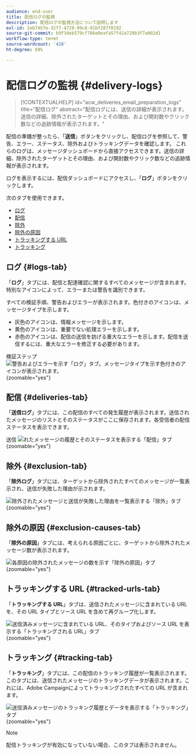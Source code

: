 ```yaml
---
audience: end-user
title: 配信ログの監視
description: 配信ログの監視方法について説明します
exl-id: 2eb7457e-32f7-4729-99c8-91bf287f0192
source-git-commit: b9f3deb579cf786e0eafa57f42a728b3f7a002d1
workflow-type: tm+mt
source-wordcount: '428'
ht-degree: 68%

---
```


# 配信ログの監視 {#delivery-logs}

>[!CONTEXTUALHELP]
>id="acw_deliveries_email_preparation_logs"
>title="配信ログ"
>abstract="配信ログには、送信の詳細が表示されます。送信の詳細、除外されたターゲットとその理由、および開封数やクリック数などの追跡情報が表示されます。"

配信の準備が整ったら、「**送信**」ボタンをクリックし、配信ログを参照して、警告、エラー、ステータス、除外およびトラッキングデータを確認します。 これらのログは、メッセージダッシュボードから直接アクセスできます。送信の詳細、除外されたターゲットとその理由、および開封数やクリック数などの追跡情報が表示されます。

ログを表示するには、配信ダッシュボードにアクセスし、「**ログ**」ボタンをクリックします。

次のタブを使用できます。

* [ログ](#logs-tab)
* [配信](#deliveries-tab)
* [除外](#exclusion-tab)
* [除外の原因](#exclusion-causes)
* [トラッキングする URL](#tracked-urls)
* [トラッキング](#tracking)

## ログ {#logs-tab}

「**ログ**」タブには、配信と配達確認に関するすべてのメッセージが含まれます。特別なアイコンによって、エラーまたは警告を識別できます。

すべての検証手順、警告およびエラーが表示されます。色付きのアイコンは、メッセージタイプを示します。

* 灰色のアイコンは、情報メッセージを示します。
* 黄色のアイコンは、重要でない処理エラーを示します。
* 赤色のアイコンは、配信の送信を妨げる重大なエラーを示します。配信を送信するには、重大なエラーを修正する必要があります。

検証ステップ ![ 警告およびエラーを示す「ログ」タブ。メッセージタイプを示す色付きのアイコンが表示されます。](assets/logs.png){zoomable="yes"}

## 配信 {#deliveries-tab}

「**送信ログ**」タブには、この配信のすべての発生履歴が表示されます。送信されたメッセージのリストとそのステータスがここに保存されます。各受信者の配信ステータスを表示できます。

送信 ![ れたメッセージの履歴とそのステータスを表示する「配信」タブ ](assets/logs2.png){zoomable="yes"}

## 除外 {#exclusion-tab}

「**除外ログ**」タブには、ターゲットから除外されたすべてのメッセージが一覧表示され、送信が失敗した理由が示されます。

![ 除外されたメッセージと送信が失敗した理由を一覧表示する「除外」タブ ](assets/logs3.png){zoomable="yes"}

## 除外の原因 {#exclusion-causes-tab}

「**除外の原因**」タブには、考えられる原因ごとに、ターゲットから除外されたメッセージ数が表示されます。

![ 各原因の除外されたメッセージの数を示す「除外の原因」タブ ](assets/logs4.png){zoomable="yes"}

## トラッキングする URL {#tracked-urls-tab}

「**トラッキングする URL**」タブは、送信されたメッセージに含まれている URL を、その URL タイプとソース URL を含めて再グループ化します。

![ 送信済みメッセージに含まれている URL、そのタイプおよびソース URL を表示する「トラッキングされる URL」タブ ](assets/logs5.png){zoomable="yes"}

## トラッキング {#tracking-tab}

「**トラッキング**」タブには、この配信のトラッキング履歴が一覧表示されます。このタブには、送信されたメッセージのトラッキングデータが表示されます。これには、Adobe Campaignによってトラッキングされたすべての URL が含まれます。

![ 送信済みメッセージのトラッキング履歴とデータを表示する「トラッキング」タブ ](assets/logs6.png){zoomable="yes"}

>[!NOTE]
>
>配信トラッキングが有効になっていない場合、このタブは表示されません。
